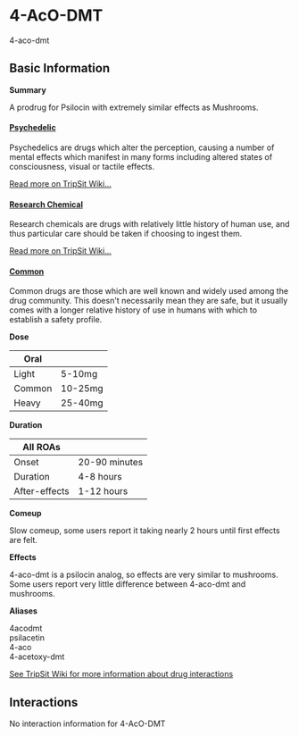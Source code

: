 # 4-AcO-DMT

4-aco-dmt

## Basic Information

**Summary**

A prodrug for Psilocin with extremely similar effects as Mushrooms.

#### [Psychedelic](/category/psychedelic)

Psychedelics are drugs which alter the perception, causing a number of mental effects which manifest in many forms including altered states of consciousness, visual or tactile effects.

[Read more on TripSit Wiki...](#{category.wiki})

#### [Research Chemical](/category/research-chemical)

Research chemicals are drugs with relatively little history of human use, and thus particular care should be taken if choosing to ingest them.

[Read more on TripSit Wiki...](#{category.wiki})

#### [Common](/category/common)

Common drugs are those which are well known and widely used among the drug community. This doesn't necessarily mean they are safe, but it usually comes with a longer relative history of use in humans with which to establish a safety profile.

**Dose**

| Oral   |         |
| ------ | ------- |
| Light  | 5-10mg  |
| Common | 10-25mg |
| Heavy  | 25-40mg |

**Duration**

| All ROAs      |               |
| ------------- | ------------- |
| Onset         | 20-90 minutes |
| Duration      | 4-8 hours     |
| After-effects | 1-12 hours    |

**Comeup**

Slow comeup, some users report it taking nearly 2 hours until first effects are felt.

**Effects**

4-aco-dmt is a psilocin analog, so effects are very similar to mushrooms. Some users report very little difference between 4-aco-dmt and mushrooms.

**Aliases**

4acodmt  
psilacetin  
4-aco  
4-acetoxy-dmt  

[See TripSit Wiki for more information about drug interactions](http://combo.tripsit.me/)

## Interactions

No interaction information for 4-AcO-DMT